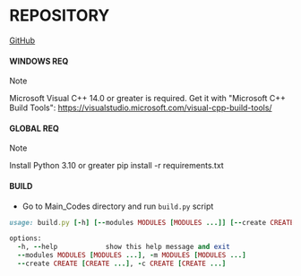 # REPOSITORY
[GitHub](https://github.com/VIA-s-acc/builder)

#### WINDOWS REQ
>[!NOTE]
>Microsoft Visual C++ 14.0 or greater is required. Get it with "Microsoft C++ Build Tools": https://visualstudio.microsoft.com/visual-cpp-build-tools/

#### GLOBAL REQ
> [!NOTE]
>Install Python 3.10 or greater
>pip install -r requirements.txt

#### BUILD

- Go to Main_Codes directory and run `build.py` script

```ruby
usage: build.py [-h] [--modules MODULES [MODULES ...]] [--create CREATE [CREATE ...]]

options:
  -h, --help            show this help message and exit
  --modules MODULES [MODULES ...], -m MODULES [MODULES ...]
  --create CREATE [CREATE ...], -c CREATE [CREATE ...]
```
